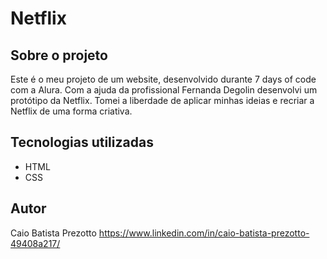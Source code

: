 # Netflix

## Sobre o projeto

Este é o meu projeto de um website, desenvolvido durante 7 days of code com a Alura. Com a ajuda da profissional Fernanda Degolin desenvolvi um protótipo da Netflix. Tomei a liberdade de aplicar minhas ideias e recriar a Netflix de uma forma criativa.

## Tecnologias utilizadas
- HTML
- CSS

## Autor

Caio Batista Prezotto
https://www.linkedin.com/in/caio-batista-prezotto-49408a217/